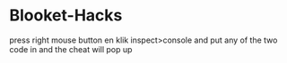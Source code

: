 # Blooket-Hacks
press right mouse button en klik inspect>console and put any of the two code in and the cheat will pop up
